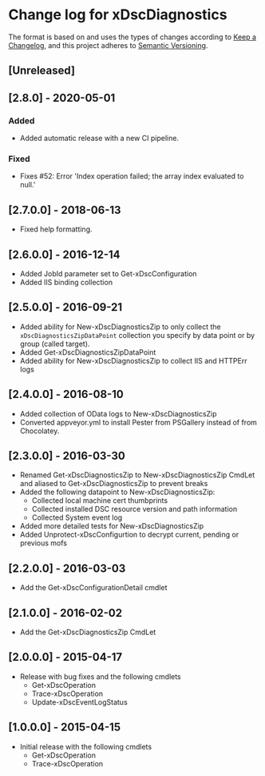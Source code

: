 # Change log for xDscDiagnostics

The format is based on and uses the types of changes according to [Keep a Changelog](https://keepachangelog.com/en/1.0.0/),
and this project adheres to [Semantic Versioning](https://semver.org/spec/v2.0.0.html).

## [Unreleased]

## [2.8.0] - 2020-05-01

### Added

- Added automatic release with a new CI pipeline.

### Fixed

- Fixes #52: Error 'Index operation failed; the array index evaluated to null.'

## [2.7.0.0] - 2018-06-13

- Fixed help formatting.

## [2.6.0.0] - 2016-12-14

- Added JobId parameter set to Get-xDscConfiguration
- Added IIS binding collection

## [2.5.0.0] - 2016-09-21

- Added ability for New-xDscDiagnosticsZip to only collect the `xDscDiagnosticsZipDataPoint` collection you specify by data point or by group (called target).
- Added Get-xDscDiagnosticsZipDataPoint
- Added ability for New-xDscDiagnosticsZip to collect IIS and HTTPErr logs

## [2.4.0.0] - 2016-08-10

- Added collection of OData logs to New-xDscDiagnosticsZip
- Converted appveyor.yml to install Pester from PSGallery instead of from Chocolatey.

## [2.3.0.0] - 2016-03-30

- Renamed Get-xDscDiagnosticsZip to New-xDscDiagnosticsZip CmdLet and aliased to Get-xDscDiagnosticsZip to prevent breaks
- Added the following datapoint to New-xDscDiagnosticsZip:
  - Collected local machine cert thumbprints
  - Collected installed DSC resource version and path information
  - Collected System event log
- Added more detailed tests for New-xDscDiagnosticsZip
- Added Unprotect-xDscConfigurtion to decrypt current, pending or previous mofs

## [2.2.0.0] - 2016-03-03

- Add the Get-xDscConfigurationDetail cmdlet

## [2.1.0.0] - 2016-02-02

- Add the Get-xDscDiagnosticsZip CmdLet

## [2.0.0.0] - 2015-04-17

- Release with bug fixes and the following cmdlets
  - Get-xDscOperation
  - Trace-xDscOperation
  - Update-xDscEventLogStatus

## [1.0.0.0] - 2015-04-15

- Initial release with the following cmdlets
  - Get-xDscOperation
  - Trace-xDscOperation
